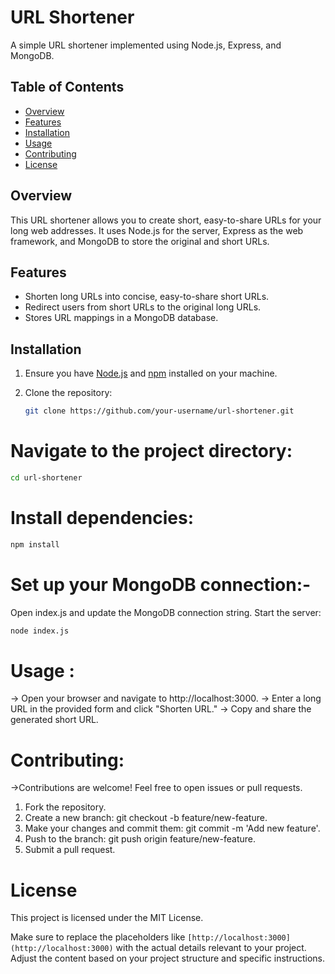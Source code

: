# URL Shortener

A simple URL shortener implemented using Node.js, Express, and MongoDB.

## Table of Contents

- [Overview](#overview)
- [Features](#features)
- [Installation](#installation)
- [Usage](#usage)
- [Contributing](#contributing)
- [License](#license)

## Overview

This URL shortener allows you to create short, easy-to-share URLs for your long web addresses. It uses Node.js for the server, Express as the web framework, and MongoDB to store the original and short URLs.

## Features

- Shorten long URLs into concise, easy-to-share short URLs.
- Redirect users from short URLs to the original long URLs.
- Stores URL mappings in a MongoDB database.

## Installation

1. Ensure you have [Node.js](https://nodejs.org/) and [npm](https://www.npmjs.com/) installed on your machine.

2. Clone the repository:

   ```bash
   git clone https://github.com/your-username/url-shortener.git
   
# Navigate to the project directory:
   ```bash
   cd url-shortener
   ```

# Install dependencies:

```bash
npm install
```
# Set up your MongoDB connection:-
Open index.js and update the MongoDB connection string.
Start the server:

```bash
node index.js
```

# Usage :
-> Open your browser and navigate to http://localhost:3000.
-> Enter a long URL in the provided form and click "Shorten URL."
-> Copy and share the generated short URL.
# Contributing:
->Contributions are welcome! Feel free to open issues or pull requests.

1. Fork the repository.
2. Create a new branch: git checkout -b feature/new-feature.
3. Make your changes and commit them: git commit -m 'Add new feature'.
4. Push to the branch: git push origin feature/new-feature.
5. Submit a pull request.

# License
This project is licensed under the MIT License.

Make sure to replace the placeholders like `[http://localhost:3000](http://localhost:3000)` with the actual details relevant to your project. Adjust the content based on your project structure and specific instructions.

